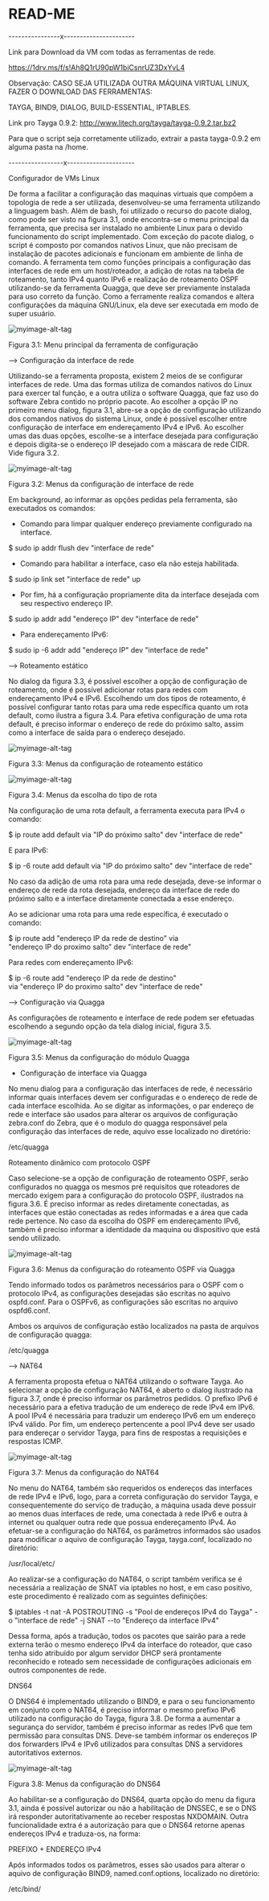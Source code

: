 # READ-ME

----------------x----------------------

Link para Download da VM com todas as ferramentas de rede.

https://1drv.ms/f/s!Ah8Q1rU90pW1biCsnrUZ3DxYvL4

Observação: CASO SEJA UTILIZADA OUTRA MÁQUINA VIRTUAL LINUX, FAZER O DOWNLOAD DAS FERRAMENTAS:

TAYGA, BIND9, DIALOG, BUILD-ESSENTIAL, IPTABLES.

Link pro Tayga 0.9.2: http://www.litech.org/tayga/tayga-0.9.2.tar.bz2

Para que o script seja corretamente utilizado, extrair a pasta tayga-0.9.2 em alguma pasta na /home.

-----------------x---------------------

Configurador de VMs Linux

De forma a facilitar a configuração das maquinas virtuais que compõem a topologia de
rede a ser utilizada, desenvolveu-se uma ferramenta utilizando a linguagem bash. Além
de bash, foi utilizado o recurso do pacote dialog, como pode ser visto na figura 3.1, onde
encontra-se o menu principal da ferramenta, que precisa ser instalado no ambiente Linux
para o devido funcionamento do script implementado.
Com exceção do pacote dialog, o script é composto por comandos nativos Linux, que
não precisam de instalação de pacotes adicionais e funcionam em ambiente de linha de
comando. A ferramenta tem como funções principais a configuração das interfaces de rede
em um host/roteador, a adição de rotas na tabela de roteamento, tanto IPv4 quanto IPv6
e realização de roteamento OSPF utilizando-se da ferramenta Quagga, que deve ser previamente
instalada para uso correto da função. Como a ferramente realiza comandos e altera
configurações da máquina GNU/Linux, ela deve ser executada em modo de super usuário.

![myimage-alt-tag](https://s16.postimg.org/dlbwkjyt1/dialog_menuprincipal.png)

Figura 3.1: Menu principal da ferramenta de configuração


--> Configuração da interface de rede

Utilizando-se a ferramenta proposta, existem 2 meios de se configurar interfaces de rede.
Uma das formas utiliza de comandos nativos do Linux para exercer tal função, e a outra
utiliza o software Quagga, que faz uso do software Zebra contido no próprio pacote.
Ao escolher a opção IP no primeiro menu dialog, figura 3.1, abre-se a opção de configuração
utilizando dos comandos nativos do sistema Linux, onde é possível escolher entre
configuração de interface em endereçamento IPv4 e IPv6. Ao escolher umas das duas opções,
escolhe-se a interface desejada para configuração e depois digita-se o endereço IP
desejado com a máscara de rede CIDR. Vide figura 3.2.

![myimage-alt-tag](https://s16.postimg.org/8legclt6d/dialog_ipestatico.png)

Figura 3.2: Menus da configuração de interface de rede


Em background, ao informar as opções pedidas pela ferramenta, são executados os comandos:
- Comando para limpar qualquer endereço previamente configurado na interface.

$ sudo ip addr flush dev "interface de rede"

- Comando para habilitar a interface, caso ela não esteja habilitada.

$ sudo ip link set "interface de rede" up

- Por fim, há a configuração propriamente dita da interface desejada com seu respectivo endereço IP.

$ sudo ip addr add "endereço IP" dev "interface de rede"

- Para endereçamento IPv6:

$ sudo ip -6 addr add "endereço IP" dev "interface de rede"

--> Roteamento estático

No dialog da figura 3.3, é possível escolher a opção de configuração de roteamento, onde
é possível adicionar rotas para redes com endereçamento IPv4 e IPv6. Escolhendo um dos
tipos de roteamento, é possível configurar tanto rotas para uma rede específica quanto um
rota default, como ilustra a figura 3.4. Para efetiva configuração de uma rota default, é
preciso informar o endereço de rede do próximo salto, assim como a interface de saída para
o endereço desejado.

![myimage-alt-tag](https://s16.postimg.org/vll3oxr05/dialog_estatico.png)

Figura 3.3: Menus da configuração de roteamento estático


![myimage-alt-tag](https://s16.postimg.org/mwxyhibcl/dialog_roteamentoestatico.png)

Figura 3.4: Menus da escolha do tipo de rota


Na configuração de uma rota default, a ferramenta executa para IPv4 o comando:

$ ip route add default via "IP do próximo salto" dev "interface de rede"

E para IPv6:

$ ip -6 route add default via "IP do próximo salto" dev "interface de rede"

No caso da adição de uma rota para uma rede desejada, deve-se informar o endereço
de rede da rota desejada, endereço da interface de rede do próximo salto e a interface
diretamente conectada a esse endereço.

Ao se adicionar uma rota para uma rede específica, é executado o comando:

$ ip route add "endereço IP da rede de destino" via \
"endereço IP do proximo salto" dev "interface de rede"

Para redes com endereçamento IPv6:

$ ip -6 route add "endereço IP da rede de destino" \
via "endereço IP do proximo salto" dev "interface de rede"

--> Configuração via Quagga

As configurações de roteamento e interface de rede podem ser efetuadas escolhendo a
segundo opção da tela dialog inicial, figura 3.5.

![myimage-alt-tag](https://s16.postimg.org/tyvw3peyd/dialog_quagga.png)

Figura 3.5: Menus da configuração do módulo Quagga


- Configuração de interface via Quagga

No menu dialog para a configuração das interfaces de rede, é necessário informar quais
interfaces devem ser configuradas e o endereço de rede de cada interface escolhida. Ao
se digitar as informações, o par endereço de rede e interface são usados para alterar os
arquivos de configuração zebra.conf do Zebra, que é o modulo do quagga responsável pela
configuração das interfaces de rede, aquivo esse localizado no diretório:

/etc/quagga

Roteamento dinâmico com protocolo OSPF

Caso selecione-se a opção de configuração de roteamento OSPF, serão configurados no
quagga os mesmos pré requisitos que roteadores de mercado exigem para a configuração
do protocolo OSPF, ilustrados na figura 3.6. É preciso informar as redes diretamente
conectadas, as interfaces que estão conectadas as redes informadas e a área que cada rede
pertence. No caso da escolha do OSPF em endereçamento IPv6, também é preciso informar
a identidade da maquina ou dispositivo que está sendo utilizado.

![myimage-alt-tag](https://s16.postimg.org/4vetjphbp/dialog_roteamentoquagga.png)

Figura 3.6: Menus da configuração do roteamento OSPF via Quagga


Tendo informado todos os parâmetros necessários para o OSPF com o protocolo IPv4, as
configurações desejadas são escritas no aquivo ospfd.conf. Para o OSPFv6, as configurações
são escritas no arquivo ospfd6.conf.

Ambos os arquivos de configuração estão localizados na pasta de arquivos de configuração
quagga:

/etc/quagga

--> NAT64

A ferramenta proposta efetua o NAT64 utilizando o software Tayga. Ao selecionar a
opção de configuração NAT64, é aberto o dialog ilustrado na figura 3.7, onde é preciso
informar os parâmetros pedidos. O prefixo IPv6 é necessário para a efetiva tradução de um
endereço de rede IPv4 em IPv6. A pool IPv4 é necessária para traduzir um endereço IPv6
em um endereço IPv4 válido. Por fim, um endereço pertencente a pool IPv4 deve ser usado
para endereçar o servidor Tayga, para fins de respostas a requisições e respostas ICMP.

![myimage-alt-tag](https://s16.postimg.org/9q8ihzfn9/dialog_NAT64.png)

Figura 3.7: Menus da configuração do NAT64


No menu do NAT64, também são requeridos os endereços das interfaces de rede IPv4 e
IPv6, logo, para a correta configuração do servidor Tayga, e consequentemente do serviço de
tradução, a máquina usada deve possuir ao menos duas interfaces de rede, uma conectada
à rede IPv6 e outra à internet ou qualquer outra rede que possua endereçamento IPv4.
Ao efetuar-se a configuração do NAT64, os parâmetros informados são usados para
modificar o aquivo de configuração Tayga, tayga.conf, localizado no diretório:

/usr/local/etc/

Ao realizar-se a configuração do NAT64, o script também verifica se é necessária a realização
de SNAT via iptables no host, e em caso positivo, este procedimento é realizado
com as seguintes definições:

$ iptables -t nat -A POSTROUTING -s "Pool de endereços IPv4 do Tayga" -o "interface de rede" -j SNAT --to "Endereço da interface IPv4"

Dessa forma, após a tradução, todos os pacotes que sairão para a rede externa terão o
mesmo endereço IPv4 da interface do roteador, que caso tenha sido atribuído por algum
servidor DHCP será prontamente reconhecido e roteado sem necessidade de configurações
adicionais em outros componentes de rede.

DNS64

O DNS64 é implementado utilizando o BIND9, e para o seu funcionamento em conjunto
com o NAT64, é preciso informar o mesmo prefixo IPv6 utilizado na configuração do Tayga,
figura 3.8. De forma a aumentar a segurança do servidor, também é preciso informar as
redes IPv6 que tem permissão para consultas DNS. Deve-se também informar os endereços
IP dos forwarders IPv4 e IPv6 utilizados para consultas DNS a servidores autoritativos
externos.

![myimage-alt-tag](https://s16.postimg.org/6ea7oonw5/dialog_DNS64.png)

Figura 3.8: Menus da configuração do DNS64


Ao habilitar-se a configuração do DNS64, quarta opção do menu da figura 3.1, ainda é
possível autorizar ou não a habilitação de DNSSEC, e se o DNS irá responder autoritativamente
ao receber respostas NXDOMAIN. Outra funcionalidade extra é a autorização para
que o DNS64 retorne apenas endereços IPv4 e traduza-os, na forma:

PREFIXO + ENDEREÇO IPv4

Após informados todos os parâmetros, esses são usados para alterar o aquivo de configuração
BIND9, named.conf.options, localizado no diretório:

/etc/bind/




